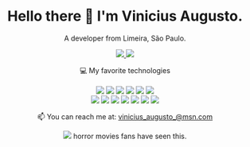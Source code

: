 


<h1 align='center'>
    Hello there 👋 I'm Vinicius Augusto.
  </h1>
  
  <p align='center'>
    A developer from Limeira, São Paulo.
  </p>
  
  <p align='center'>
    <a href="https://api.whatsapp.com/send?phone=5519996359084">
      <img src="https://img.shields.io/badge/WHATSAPP-%2325D366.svg?&style=for-the-badge&logo=whatsapp&logoColor=white" />    
    </a>
    <a href="https://www.linkedin.com/in/vinicius-92/">
      <img src="https://img.shields.io/badge/linkedin-%230077B5.svg?&style=for-the-badge&logo=linkedin&logoColor=white" />
    </a>
    
  </p>
  
  <!-- <p align='center'>
    <a href="#"><img src="https://github-readme-stats.vercel.app/api?username=vinicius-92&show_icons=true&count_private=true&theme=dark" width="350"></a>
  </p> -->
  
  <p align='center'>
    💻 My favorite technologies<br/><br/>
    <img src="https://img.shields.io/badge/Java-ED8B00?style=for-the-badge&logo=java&logoColor=white" />
        <img src="https://img.shields.io/badge/C%23-239120?style=for-the-badge&logo=c-sharp&logoColor=white" />
    <img src="https://img.shields.io/badge/Python-FFD43B?style=for-the-badge&logo=python&logoColor=blue" />
    <img src="https://img.shields.io/badge/PostgreSQL-316192?style=for-the-badge&logo=postgresql&logoColor=white" />
    <img src="https://img.shields.io/badge/Git-F05032?style=for-the-badge&logo=git&logoColor=white" />
    <img src="https://img.shields.io/badge/Docker-2CA5E0?style=for-the-badge&logo=docker&logoColor=white" />
    <br>
    <img src="https://img.shields.io/badge/IntelliJIDEA-000000.svg?style=for-the-badge&logo=intellij-idea&logoColor=white" />
    <img src="https://img.shields.io/badge/PyCharm-000000.svg?&style=for-the-badge&logo=PyCharm&logoColor=white"/>
            <img src="https://img.shields.io/badge/Visual_Studio_Code-0078D4?style=for-the-badge&logo=visual%20studio%20code&logoColor=white" />
        <img src="https://img.shields.io/badge/.NET-512BD4?style=for-the-badge&logo=dotnet&logoColor=white" />
        <img src="https://img.shields.io/badge/Spring-6DB33F?style=for-the-badge&logo=spring&logoColor=white" />
    <img src="https://img.shields.io/badge/Linux-FCC624?style=for-the-badge&logo=linux&logoColor=black" />
    <img src="https://img.shields.io/badge/Ubuntu-E95420?style=for-the-badge&logo=ubuntu&logoColor=white" />
   
  </p>
  
  
  <p align='center'>
    📫 You can reach me at: <a href='mailto:vinicius_augusto_@msn.com'>vinicius_augusto_@msn.com</a>
  </p>
  <p align='center'>
    <a href="#"><img src="https://badges.pufler.dev/visits/vinicius-92/vinicius-92"></a> horror movies fans have seen this.</p>
